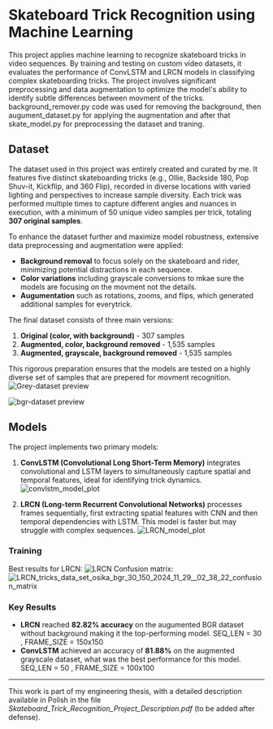 # Skateboard Trick Recognition using Machine Learning

This project applies machine learning to recognize skateboard tricks in video sequences. By training and testing on custom video datasets, it evaluates the performance of ConvLSTM and LRCN models in classifying complex skateboarding tricks. The project involves significant preprocessing and data augmentation to optimize the model's ability to identify subtle differences between movment of the tricks.
background_remover.py code was used for removing the background, then augument_dataset.py for applying the augmentation and after that skate_model.py for preprocessing the dataset and traning.
## Dataset

The dataset used in this project was entirely created and curated by me. It features five distinct skateboarding tricks (e.g., Ollie, Backside 180, Pop Shuv-it, Kickflip, and 360 Flip), recorded in diverse locations with varied lighting and perspectives to increase sample diversity. Each trick was performed multiple times to capture different angles and nuances in execution, with a minimum of 50 unique video samples per trick, totaling **307 original samples**.

To enhance the dataset further and maximize model robustness, extensive data preprocessing and augmentation were applied:
- **Background removal** to focus solely on the skateboard and rider, minimizing potential distractions in each sequence.
- **Color variations** including grayscale conversions to mkae sure the models are focusing on the movment not the details.
- **Augumentation** such as rotations, zooms, and flips, which generated additional samples for everytrick. 

The final dataset consists of three main versions:
1. **Original (color, with background)** - 307 samples
2. **Augmented, color, background removed** - 1,535 samples
3. **Augmented, grayscale, background removed** - 1,535 samples

This rigorous preparation ensures that the models are tested on a highly diverse set of samples that are prepered for movment recognition.
![Grey-dataset preview](https://github.com/user-attachments/assets/b47ea034-7b59-4023-8305-b4afa044deb2)

![bgr-dataset preview](https://github.com/user-attachments/assets/65197837-bb81-4e45-8fc9-9d8c0a97c642)

## Models

The project implements two primary models:
1. **ConvLSTM (Convolutional Long Short-Term Memory)** integrates convolutional and LSTM layers to simultaneously capture spatial and temporal features, ideal for identifying trick dynamics.
   ![convlstm_model_plot](https://github.com/user-attachments/assets/6d928c9b-827a-444b-9fcd-efbd9923aba7)

3. **LRCN (Long-term Recurrent Convolutional Networks)** processes frames sequentially, first extracting spatial features with CNN and then temporal dependencies with LSTM. This model is faster but may struggle with complex sequences.
   ![LRCN_model_plot](https://github.com/user-attachments/assets/1daaa1fe-df13-45f0-a4ed-cb32f30fdbeb)

### Training
Best results for LRCN:
![LRCN](https://github.com/user-attachments/assets/68ac2fd2-7e3f-4df2-a8c2-b010e3362a02)
Confusion matrix:
![LRCN_tricks_data_set_osika_bgr_30_150_2024_11_29__02_38_22_confusion_matrix](https://github.com/user-attachments/assets/148fc257-373a-458c-a9a1-94b0c4444d86)

### Key Results

- **LRCN** reached **82.82% accuracy** on the augumented BGR dataset without background making it the top-performing model. SEQ_LEN = 30 , FRAME_SIZE = 150x150 
- **ConvLSTM** achieved an accuracy of **81.88%** on the augmented grayscale dataset, what was the best performance for this model. SEQ_LEN = 50 , FRAME_SIZE = 100x100 


---

This work is part of my engineering thesis, with a detailed description available in Polish in the file *Skateboard_Trick_Recognition_Project_Description.pdf* (to be added after defense).
